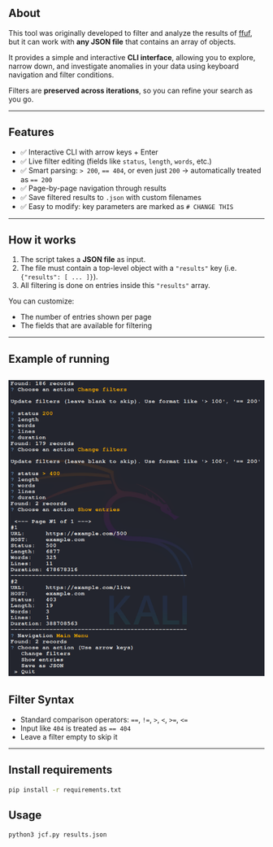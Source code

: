 ## About

This tool was originally developed to filter and analyze the results of [ffuf](https://github.com/ffuf/ffuf), but it can work with **any JSON file** that contains an array of objects.

It provides a simple and interactive **CLI interface**, allowing you to explore, narrow down, and investigate anomalies in your data using keyboard navigation and filter conditions.

Filters are **preserved across iterations**, so you can refine your search as you go.

---

## Features

- ✅ Interactive CLI with arrow keys + Enter
- ✅ Live filter editing (fields like `status`, `length`, `words`, etc.)
- ✅ Smart parsing: `> 200`, `== 404`, or even just `200` → automatically treated as `== 200`
- ✅ Page-by-page navigation through results
- ✅ Save filtered results to `.json` with custom filenames
- ✅ Easy to modify: key parameters are marked as `# CHANGE THIS`

---

## How it works

1. The script takes a **JSON file** as input.
2. The file must contain a top-level object with a `"results"` key (i.e. `{"results": [ ... ]}`).
3. All filtering is done on entries inside this `"results"` array.

You can customize:
- The number of entries shown per page
- The fields that are available for filtering
---
## Example of running
![Screenshot-of-work](https://github.com/Kode-n-Rolla/json_cli_filter/blob/main/jcf.png)
---

## Filter Syntax

- Standard comparison operators: `==`, `!=`, `>`, `<`, `>=`, `<=`
- Input like `404` is treated as `== 404`
- Leave a filter empty to skip it

---

## Install requirements
```bash
pip install -r requirements.txt
```
## Usage
```bash
python3 jcf.py results.json
